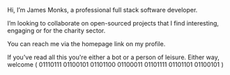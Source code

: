 Hi, I’m James Monks, a professional full stack software developer.

I’m looking to collaborate on open-sourced projects that I find interesting, engaging or for the charity sector.

You can reach me via the homepage link on my profile.

If you've read all this you're either a bot or a person of leisure. Either way, welcome ( 01110111 01100101 01101100 01100011 01101111 01101101 01100101 )

<!---
jamesmonks/jamesmonks is a ✨ special ✨ repository because its `README.md` (this file) appears on your GitHub profile.
You can click the Preview link to take a look at your changes.
--->
